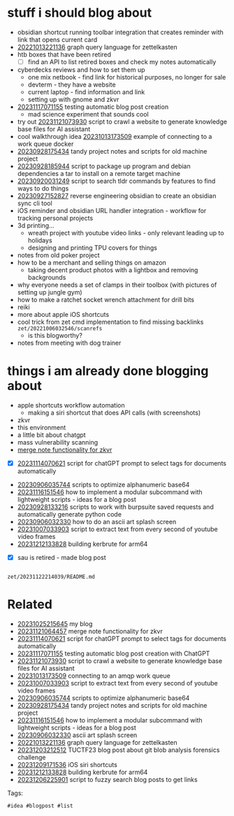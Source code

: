 # stuff i should blog about

- obsidian shortcut running toolbar integration that creates reminder with link that opens current card
- [20221013221136](/zet/20221013221136/README.md) graph query language for zettelkasten
- htb boxes that have been retired
  - [ ] find an API to list retired boxes and check my notes automatically
- cyberdecks reviews and how to set them up
  - one mix netbook - find link for historical purposes, no longer for sale
  - devterm - they have a website
  - current laptop - find information and link
  - setting up with gnome and zkvr
- [20231117071155](/zet/20231117071155/README.md) testing automatic blog post creation
  - mad science experiment that sounds cool
- try out [20231121073930](/zet/20231121073930/README.md) script to crawl a website to generate knowledge base files for AI assistant
- cool walkthrough idea [20231013173509](/zet/20231013173509/README.md) example of connecting to a work queue docker
- [20230928175434](/zet/20230928175434/README.md) tandy project notes and scripts for old machine project
- [20230928185944](/zet/20230928185944/README.md) script to package up program and debian dependencies a tar to install on a remote target machine
- [20230920031249](/zet/20230920031249/README.md) script to search tldr commands by features to find ways to do things
- [20230927152827](/zet/20230927152827/README.md) reverse engineering obsidian to create an obsidian sync cli tool
- iOS reminder and obsidian URL handler integration - workflow for tracking personal projects
- 3d printing...
  - wreath project with youtube video links - only relevant leading up to holidays
  - designing and printing TPU covers for things
- notes from old poker project
- how to be a merchant and selling things on amazon
  - taking decent product photos with a lightbox and removing backgrounds
- why everyone needs a set of clamps in their toolbox (with pictures of setting up jungle gym)
- how to make a ratchet socket wrench attachment for drill bits
- reiki
- more about apple iOS shortcuts
- cool trick from zet cmd implementation to find missing backlinks `zet/20221006032546/scanrefs`
  - is this blogworthy?
- notes from meeting with dog trainer

# things i am already done blogging about
- apple shortcuts workflow automation
  - making a siri shortcut that does API calls (with screenshots)
- zkvr
- this environment
- a little bit about chatgpt
- mass vulnerability scanning
- [merge note functionality for zkvr](/zet/20231121064457/README.md)
- [x] [20231114070621](/zet/20231114070621/README.md) script for chatGPT prompt to select tags for documents automatically
- [20230906035744](/zet/20230906035744/README.md) scripts to optimize alphanumeric base64
- [20231116151546](/zet/20231116151546/README.md) how to implement a modular subcommand with lightweight scripts - ideas for a blog post
- [20230928133216](/zet/20230928133216/README.md) scripts to work with burpsuite saved requests and automatically generate python code
- [20230906032330](/zet/20230906032330/README.md) how to do an ascii art splash screen
- [20231007033903](/zet/20231007033903/README.md) script to extract text from every second of youtube video frames
- [20231212133828](/zet/20231212133828/README.md) building kerbrute for arm64
- [x] sau is retired - made blog post

```
```

` zet/20231122214039/README.md `

# Related

- [20231025215645](/zet/20231025215645/README.md) my blog
- [20231121064457](/zet/20231121064457/README.md) merge note functionality for zkvr
- [20231114070621](/zet/20231114070621/README.md) script for chatGPT prompt to select tags for documents automatically
- [20231117071155](/zet/20231117071155/README.md) testing automatic blog post creation with ChatGPT
- [20231121073930](/zet/20231121073930/README.md) script to crawl a website to generate knowledge base files for AI assistant
- [20231013173509](/zet/20231013173509/README.md) connecting to an amqp work queue
- [20231007033903](/zet/20231007033903/README.md) script to extract text from every second of youtube video frames
- [20230906035744](/zet/20230906035744/README.md) scripts to optimize alphanumeric base64
- [20230928175434](/zet/20230928175434/README.md) tandy project notes and scripts for old machine project
- [20231116151546](/zet/20231116151546/README.md) how to implement a modular subcommand with lightweight scripts - ideas for a blog post
- [20230906032330](/zet/20230906032330/README.md) ascii art splash screen
- [20221013221136](/zet/20221013221136/README.md) graph query language for zettelkasten
- [20231203212512](/zet/20231203212512/README.md) TUCTF23 blog post about git blob analysis forensics challenge
- [20231209171536](/zet/20231209171536/README.md) iOS siri shortcuts
- [20231212133828](/zet/20231212133828/README.md) building kerbrute for arm64
- [20231206225901](/zet/20231206225901/README.md) script to fuzzy search blog posts to get links

Tags:

    #idea #blogpost #list
